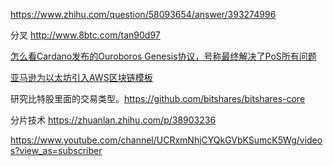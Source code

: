https://www.zhihu.com/question/58093654/answer/393274996

分叉
http://www.8btc.com/tan90d97

[怎么看Cardano发布的Ouroboros Genesis协议，号称最终解决了PoS所有问题](https://www.zhihu.com/question/278407917/answer/400051104)

[亚马逊为以太坊引入AWS区块链模板](https://time.geekbang.org/column/article/8597)

研究比特股里面的交易类型。https://github.com/bitshares/bitshares-core

分片技术 https://zhuanlan.zhihu.com/p/38903236


https://www.youtube.com/channel/UCRxmNhjCYQkGVbKSumcK5Wg/videos?view_as=subscriber